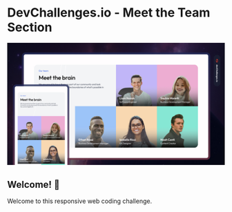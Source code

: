 # DevChallenges.io - Meet the Team Section

![Thumbnail for the Meet the Team Section coding challenge](./thumbnail.jpg)

## Welcome! 👋

Welcome to this responsive web coding challenge.

